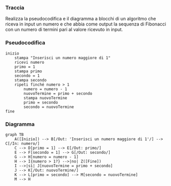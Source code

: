 ### Traccia
Realizza la pseudocodifica e il diagramma a blocchi di un algoritmo che riceva in input un numero e che abbia come output la sequenza di Fibonacci con un numero di termini pari al valore ricevuto in input.

### Pseudocodifica
```
inizio
    stampa "Inserisci un numero maggiore di 1"
    ricevi numero
    primo = 1
    stampa primo
    secondo = 1
    stampa secondo 
    ripeti finché numero > 1
        numero = numero - 1
        nuovoTermine = primo + secondo
        stampa nuovoTermine
        primo = secondo
        secondo = nuovoTermine
fine
```

### Diagramma
```mermaid
graph TB
    A([Inizio]) --> B[/Out: 'Inserisci un numero maggiore di 1'/] --> C[/In: numero/]
    C --> D[primo = 1] --> E[/Out: primo/]
    E --> F[secondo = 1] --> G[/Out: secondo/]
    G --> H[numero = numero - 1]
    H --> I{numero > 1?} -->|no| Z([Fine])
    I -->|sì| J[nuovoTermine = primo + secondo]
    J --> K[/Out: nuovoTermine/]
    K --> L[primo = secondo] --> M[secondo = nuovoTermine]
    M --> H
```